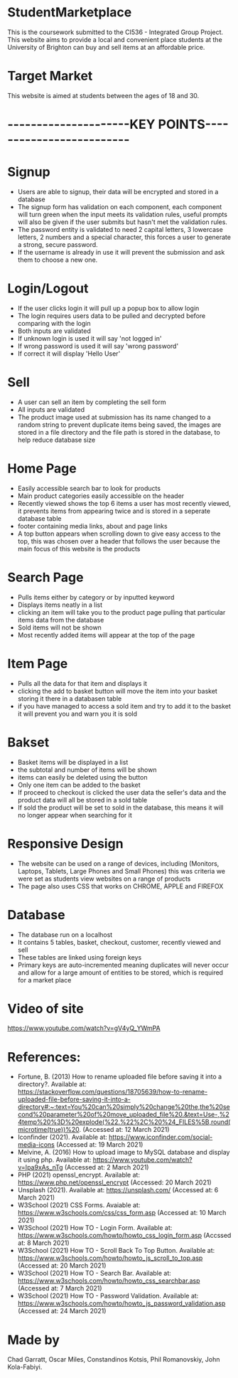 # StudentMarketplace
This is the coursework submitted to the CI536 - Integrated Group Project.
This website aims to provide a local and convenient place students 
at the University of Brighton can buy and sell items at an affordable price.

# Target Market
This website is aimed at students between the ages of 18 and 30.

# ---------------------KEY POINTS-------------------------
# Signup
- Users are able to signup, their data will be encrypted and stored in a database
- The signup form has validation on each component, 
each component will turn green when the input meets its validation rules,
useful prompts will also be given if the user submits but hasn't met the validation rules.
- The password entity is validated to need 2 capital letters, 3 lowercase letters, 2 numbers and a special character, 
this forces a user to generate a strong, secure password.
- If the username is already in use it will prevent the submission and ask them to choose a new one.
# Login/Logout
- If the user clicks login it will pull up a popup box to allow login
- The login requires users data to be pulled and decrypted before comparing with the login
- Both inputs are validated
- If unknown login is used it will say 'not logged in'
- If wrong password is used it will say 'wrong password'
- If correct it will display 'Hello User'
# Sell
- A user can sell an item by completing the sell form
- All inputs are validated
- The product image used at submission has its name changed to a random string to prevent duplicate 
items being saved, the images are stored in a file directory and the file path is 
stored in the database, to help reduce database size
# Home Page
- Easily accessible search bar to look for products
- Main product categories easily accessible on the header
- Recently viewed shows the top 6 items a user has most recently viewed, 
it prevents items from appearing twice and is stored in a seperate database table
- footer containing media links, about and page links
- A top button appears when scrolling down to give easy access to the top, this was chosen over 
a header that follows the user because the main focus of this website is the products
# Search Page
- Pulls items either by category or by inputted keyword
- Displays items neatly in a list
- clicking an item will take you to the product page pulling that particular items data from the database
- Sold items will not be shown
- Most recently added items will appear at the top of the page
# Item Page
- Pulls all the data for that item and displays it
- clicking the add to basket button will move the item into your basket storing it there in a databasen table
- if you have managed to access a sold item and try to add it to the basket it will prevent you and 
warn you it is sold
# Bakset
- Basket items will be displayed in a list
- the subtotal and number of items will be shown
- items can easily be deleted using the button
- Only one item can be added to the basket
- If proceed to checkout is clicked the user data the seller's data and the product data will all 
be stored in a sold table
- If sold the product will be set to sold in the database, this means it will no longer appear when searching 
for it
# Responsive Design
- The website can be used on a range of devices, including (Monitors, Laptops, Tablets, Large Phones and Small Phones) 
this was criteria we were set as students view websites on a range of products
- The page also uses CSS that works on CHROME, APPLE and FIREFOX
# Database
- The database run on a localhost
- It contains 5 tables, basket, checkout, customer, recently viewed and sell
- These tables are linked using foreign keys
- Primary keys are auto-incremented meaning duplicates will never occur and allow for a large amount of entities to be stored, 
which is required for a market place

# Video of site
https://www.youtube.com/watch?v=gV4yQ_YWmPA

# References:
- Fortune, B. (2013) How to rename uploaded file before saving it into a directory?. Available at:
https://stackoverflow.com/questions/18705639/how-to-rename-uploaded-file-before-saving-it-into-a-directory#:~:text=You%20can%20simply%20change%20the,the%20second%20parameter%20of%20move_uploaded_file%20.&text=Use-,%24temp%20%3D%20explode(%22.%22%2C%20%24_FILES%5B,round(microtime(true))%20.
(Accessed at: 12 March 2021)
- Iconfinder (2021). Available at: https://www.iconfinder.com/social-media-icons (Accessed at: 19 March 2021)
- Melvine, A. (2016) How to upload image to MySQL database and display it using php. Available at: https://www.youtube.com/watch?v=Ipa9xAs_nTg
(Accessed at: 2 March 2021)
- PHP (2021) openssl_encrypt. Available at: https://www.php.net/openssl_encrypt (Accessed: 20 March 2021)
- Unsplash (2021). Available at: https://unsplash.com/ (Accessed at: 6 March 2021)
- W3School (2021) CSS Forms. Avaiable at: https://www.w3schools.com/css/css_form.asp (Accessed at: 10 March 2021)
- W3School (2021) How TO - Login Form. Available at: https://www.w3schools.com/howto/howto_css_login_form.asp (Accssed at: 8 March 2021)
- W3School (2021) How TO - Scroll Back To Top Button. Available at: https://www.w3schools.com/howto/howto_js_scroll_to_top.asp (Accessed at: 20 March 2021)
- W3School (2021) How TO - Search Bar. Available at: https://www.w3schools.com/howto/howto_css_searchbar.asp (Accessed at: 7 March 2021)
- W3School (2021) How TO - Password Validation. Available at: https://www.w3schools.com/howto/howto_js_password_validation.asp (Accessed at: 24 March 2021)

# Made by 
Chad Garratt, Oscar Miles, Constandinos Kotsis, Phil Romanovskiy, John Kola-Fabiyi.
